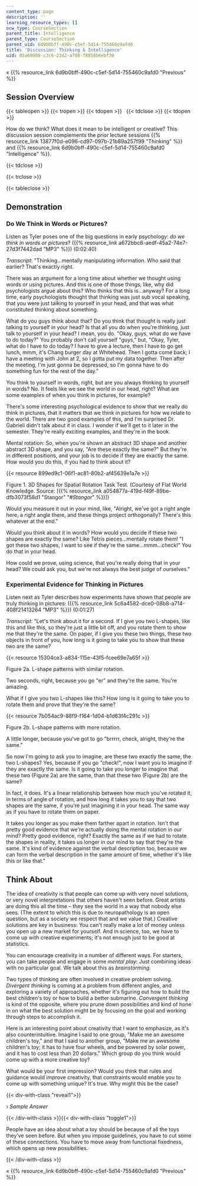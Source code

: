 ```yaml
---
content_type: page
description: ''
learning_resource_types: []
ocw_type: CourseSection
parent_title: Intelligence
parent_type: CourseSection
parent_uid: 6d9b0bff-490c-c5ef-5d14-755460c9afd0
title: 'Discussion: Thinking & Intelligence'
uid: 05a68009-c3c6-23d2-a788-f8858b6ebf30
---
```


« {{% resource_link 6d9b0bff-490c-c5ef-5d14-755460c9afd0 "Previous" %}}

Session Overview
----------------

{{< tableopen >}}
{{< tropen >}}
{{< tdopen >}}
 
{{< tdclose >}}
{{< tdopen >}}


How do we think? What does it mean to be intelligent or creative? This discussion session complements the prior lecture sessions {{% resource_link 13877f0d-e096-cd97-097b-21b89a257f99 "Thinking" %}} and {{% resource_link 6d9b0bff-490c-c5ef-5d14-755460c9afd0 "Intelligence" %}}.


{{< tdclose >}}

{{< trclose >}}

{{< tableclose >}}

Demonstration
-------------

### Do We Think in Words or Pictures?

Listen as Tyler poses one of the big questions in early psychology: _do we think in words or pictures_? ({{% resource_link a672bbc6-aedf-45a2-74e7-27d3f7442dad "MP3" %}}) (0:02:40)

_Transcript_: "Thinking...mentally manipulating information. Who said that earlier? That's exactly right.

There was an argument for a long time about whether we thought using words or using pictures. And this is one of those things, like, why did psychologists argue about this? Who thinks that this is...anyway? For a long time, early psychologists thought that thinking was just sub vocal speaking, that you were just talking to yourself in your head, and that was what constituted thinking about something.

What do you guys think about that? Do you think that thought is really just talking to yourself in your head? Is that all you do when you're thinking, just talk to yourself in your head? I mean, you do. "Okay, guys, what do we have to do today?" You probably don't call yourself "guys," but, "Okay, Tyler, what do I have to do today? I have to give a lecture, then I have to go get lunch, mmm, it's Chang burger day at Whitehead. Then I gotta come back; I have a meeting with John at 2, so I gotta put my data together. Then after the meeting, I'm just gonna be depressed, so I'm gonna have to do something fun for the rest of the day."

You think to yourself in words, right, but are you always thinking to yourself in words? No. It feels like we see the world in our head, right? What are some examples of when you think in pictures, for example?

There's some interesting psychological evidence to show that we really do think in pictures, that it matters that we think in pictures for how we relate to the world. There are two good examples of this, and I'm surprised Dr. Gabrieli didn't talk about it in class. I wonder if we'll get to it later in the semester. They're really exciting examples, and they're in the book.

Mental rotation: So, when you're shown an abstract 3D shape and another abstract 3D shape, and you say, "Are these exactly the same?" But they're in different positions, and your job is to decide if they are exactly the same. How would you do this, if you had to think about it?

{{< resource 899ed9c1-06f1-ac81-80b2-af45639e1a7e >}}

Figure 1. 3D Shapes for Spatial Rotation Task Test. (Courtesy of Flat World Knowledge. Source: \[{{% resource_link a054877a-419d-f49f-89be-dfb3073f58d1 "Stangor" "#_Stangor_" %}}\])

Would you measure it out in your mind, like, "Alright, we've got a right angle here, a right angle there, and these things project orthogonally? There's this whatever at the end."

Would you think about it in words? How would you decide if these two shapes are exactly the same? Like Tetris pieces...mentally rotate them! "I got these two shapes, I want to see if they're the same...mmm...check!" You do that in your head.

How could we prove, using science, that you're really doing that in your head? We could ask you, but we're not always the best judge of ourselves."

### Experimental Evidence for Thinking in Pictures

Listen next as Tyler describes how experiments have shown that people are truly thinking in pictures: ({{% resource_link 5c6a4582-dce0-08b8-a714-408f21413264 "MP3" %}}) (0:01:27)

_Transcript_: "Let's think about it for a second. If I give you two L-shapes, like this and like this, so they're just a little bit off, and you rotate them to show me that they're the same. On paper, if I give you these two things, these two objects in front of you, how long is it going to take you to show that these two are the same?

{{< resource 15304ce3-a834-115e-43f5-fcee69e7a65f >}}

Figure 2a. L-shape patterns with similar rotation.

Two seconds, right, because you go "er" and they're the same. You're amazing.

What if I give you two L-shapes like this? How long is it going to take you to rotate them and prove that they're the same?

{{< resource 7b054ac9-88f9-f164-1d04-b1d63f4c291c >}}

Figure 2b. L-shape patterns with more rotation.

A little longer, because you've got to go "brrrrr, check, alright, they're the same."

So now I'm going to ask you to imagine, are these two exactly the same, the two L-shapes? Yes, because if you go "check!", now I want you to imagine if they are exactly the same. Is it going to take you longer to imagine that these two (Figure 2a) are the same, than that these two (Figure 2b) are the same?

In fact, it does. It's a linear relationship between how much you've rotated it, in terms of angle of rotation, and how long it takes you to say that two shapes are the same, if you're just imagining it in your head. The same way as if you have to rotate them on paper.

It takes you longer as you make them farther apart in rotation. Isn't that pretty good evidence that we're actually doing the mental rotation in our mind? Pretty good evidence, right? Exactly the same as if we had to rotate the shapes in reality, it takes us longer in our mind to say that they're the same. It's kind of evidence against the verbal description too, because we can form the verbal description in the same amount of time, whether it's like this or like that."

Think About
-----------

The idea of creativity is that people can come up with very novel solutions, or very novel interpretations that others haven't seen before. Great artists are doing this all the time – they see the world in a way that nobody else sees. (The extent to which this is due to neuropathology is an open question, but as a society we respect that and we value that.) Creative solutions are key in business: You can't really make a lot of money unless you open up a new market for yourself. And in science, too, we have to come up with creative experiments; it's not enough just to be good at statistics.

You can encourage creativity in a number of different ways. For starters, you can take people and engage in some _mental play_: Just combining ideas with no particular goal. We talk about this as _brainstorming_.

Two types of thinking are often involved in creative problem solving. _Divergent thinking_ is coming at a problem from different angles, and exploring a variety of approaches, whether it's figuring out how to build the best children's toy or how to build a better submarine. _Convergent thinking_ is kind of the opposite, where you prune down possibilities and kind of hone in on what the best solution might be by focusing on the goal and working through steps to accomplish it.

Here is an interesting point about creativity that I want to emphasize, as it's also counterintuitive. Imagine I said to one group, "Make me an awesome children's toy," and that I said to another group, "Make me an awesome children's toy; it has to have four wheels, and be powered by solar power, and it has to cost less than 20 dollars." Which group do you think would come up with a more creative toy?

What would be your first impression? Would you think that rules and guidance would improve creativity, that constraints would enable you to come up with something unique? It's true. Why might this be the case?

{{< div-with-class "reveal1">}}

› _Sample Answer_

{{< /div-with-class >}}{{< div-with-class "toggle1">}}

People have an idea about what a toy should be because of all the toys they’ve seen before. But when you impose guidelines, you have to cut some of these connections. You have to move away from functional fixedness, which opens up new possibilities.

{{< /div-with-class >}}

« {{% resource_link 6d9b0bff-490c-c5ef-5d14-755460c9afd0 "Previous" %}}